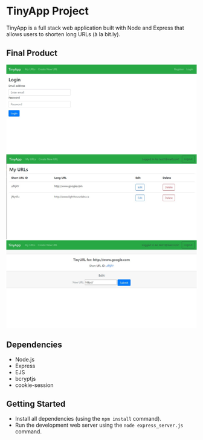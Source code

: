 # TinyApp Project

TinyApp is a full stack web application built with Node and Express that allows users to shorten long URLs (à la bit.ly).

## Final Product

!["screenshot of login page"](https://github.com/SooyeonCheon/tinyapp/blob/master/docs/login.jpg?raw=true)
!["screenshot of URLs page"](https://github.com/SooyeonCheon/tinyapp/blob/master/docs/urls.jpg?raw=true)
!["screenshot of URL edit page"](https://github.com/SooyeonCheon/tinyapp/blob/master/docs/edit.jpg?raw=true)

## Dependencies

- Node.js
- Express
- EJS
- bcryptjs
- cookie-session

## Getting Started

- Install all dependencies (using the `npm install` command).
- Run the development web server using the `node express_server.js` command.